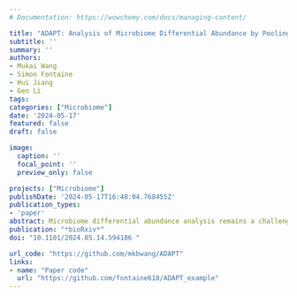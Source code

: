 ```yaml
---
# Documentation: https://wowchemy.com/docs/managing-content/

title: "ADAPT: Analysis of Microbiome Differential Abundance by Pooling Tobit Models"
subtitle: ''
summary: ''
authors:
- Mukai Wang
- Simon Fontaine
- Hui Jiang
- Gen Li
tags:
categories: ["Microbiome"]
date: '2024-05-17'
featured: false
draft: false

image:
  caption: ''
  focal_point: ''
  preview_only: false

projects: ["Microbiome"]
publishDate: '2024-05-17T16:48:04.768455Z'
publication_types:
- 'paper'
abstract: Microbiome differential abundance analysis remains a challenging problem despite multiple methods proposed in the literature. The excessive zeros and compositionality of metagenomics data are two main challenges for differential abundance analysis. We propose a novel method called “analysis of differential abundance by pooling Tobit models” (ADAPT) to overcome these two challenges. ADAPT uniquely treats zero counts as left-censored observations to facilitate computation and enhance interpretation. ADAPT also encompasses a theoretically justified way of selecting non-differentially abundant microbiome taxa as a reference for hypothesis testing. We generate synthetic data using independent simulation frameworks to show that ADAPT has more consistent false discovery rate control and higher statistical power than competitors. We use ADAPT to analyze 16S rRNA sequencing of saliva samples and shotgun metagenomics sequencing of plaque samples collected from infants in the COHRA2 study. The results provide novel insights into the association between the oral microbiome and early childhood dental caries.
publication: "*bioRxiv*"
doi: "10.1101/2024.05.14.594186 "

url_code: "https://github.com/mkbwang/ADAPT"
links: 
- name: "Paper code"
  url: "https://github.com/fontaine618/ADAPT_example"
---
```


